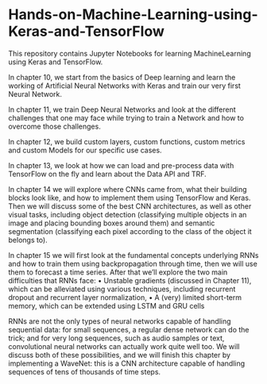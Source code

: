 # Hands-on-Machine-Learning-using-Keras-and-TensorFlow

This repository contains Jupyter Notebooks for learning MachineLearning using Keras and TensorFlow.

In chapter 10, we start from the basics of Deep learning and learn the working of Artificial Neural Networks with Keras and train our very first Neural Network.

In chapter 11, we train Deep Neural Networks and look at the different challenges that one may face while trying to train a Network and how to overcome those challenges.

In chapter 12, we build custom layers, custom functions, custom metrics and custom Models for our specific use cases.

In chapter 13, we look at how we can load and pre-process data with TensorFlow on the fly and learn about the Data API and TRF.

In chapter 14 we will explore where CNNs came from, what their building blocks look like, and how to implement them using TensorFlow and Keras. Then we will discuss some of the best CNN architectures, as well as other visual tasks, including object detection (classifying multiple objects in an image and placing bounding boxes around them) and semantic segmentation (classifying each pixel according to the class of the object it belongs to).

In chapter 15 we will first look at the fundamental concepts underlying RNNs and
how to train them using backpropagation through time, then we will use them to
forecast a time series. After that we’ll explore the two main difficulties that RNNs
face:
• Unstable gradients (discussed in Chapter 11), which can be alleviated using various techniques, including recurrent dropout and recurrent layer normalization, 
• A (very) limited short-term memory, which can be extended using LSTM and GRU cells

RNNs are not the only types of neural networks capable of handling sequential data: for small sequences, a regular dense network can do the trick; and for very long sequences, such as audio samples or text, convolutional neural networks can actually work quite well too. We will discuss both of these possibilities, and we will finish this chapter by implementing a WaveNet: this is a CNN architecture capable of handling sequences of tens of thousands of time steps.
